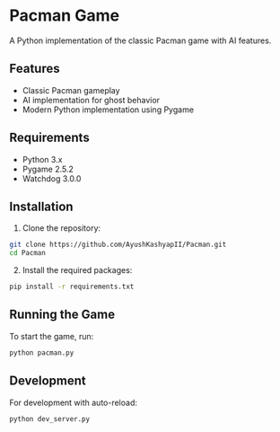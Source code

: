 # Pacman Game

A Python implementation of the classic Pacman game with AI features.

## Features
- Classic Pacman gameplay
- AI implementation for ghost behavior
- Modern Python implementation using Pygame

## Requirements
- Python 3.x
- Pygame 2.5.2
- Watchdog 3.0.0

## Installation
1. Clone the repository:
```bash
git clone https://github.com/AyushKashyapII/Pacman.git
cd Pacman
```

2. Install the required packages:
```bash
pip install -r requirements.txt
```

## Running the Game
To start the game, run:
```bash
python pacman.py
```

## Development
For development with auto-reload:
```bash
python dev_server.py
``` 